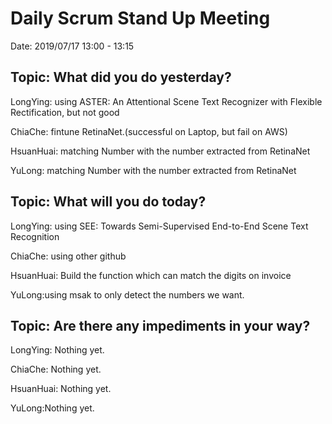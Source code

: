# Daily Scrum Stand Up Meeting

Date: 2019/07/17 13:00 - 13:15

## Topic: What did you do yesterday?

LongYing: using ASTER: An Attentional Scene Text Recognizer with Flexible Rectification, but not good

ChiaChe: fintune RetinaNet.(successful on Laptop, but fail on AWS)

HsuanHuai: matching Number with the number extracted from RetinaNet

YuLong: matching Number with the number extracted from RetinaNet

## Topic: What will you do today?

LongYing: using SEE: Towards Semi-Supervised End-to-End Scene Text Recognition

ChiaChe: using other github

HsuanHuai: Build the function which can match the digits on invoice

YuLong:using msak to only detect the numbers we want.

## Topic: Are there any impediments in your way?

LongYing: Nothing yet.

ChiaChe: Nothing yet.

HsuanHuai: Nothing yet.

YuLong:Nothing yet.
